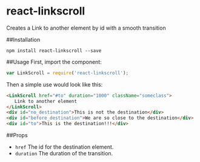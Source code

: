 # react-linkscroll
Creates a Link to another element by id with a smooth transition

##Installation

```
npm install react-linkscroll --save  
```

##Usage
First, import the component:  
```javascript
var LinkScroll = require('react-linkscroll');
```

Then a simple use would look like this:

```html
<LinkScroll href="#to" duration="1000" className="someclass">  
   Link to another element  
</LinkScroll>  
<div id="no_destination">This is not the destination</div>  
<div id="before_destination">We are so close to the destination</div>  
<div id="to">This is the destination!!!</div>  
```
##Props
  + ```href``` The id for the destination element.  
  + ```duration``` The duration of the transition.  

